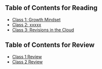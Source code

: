 ## Table of Contents for Reading
- [Class 1: Growth Mindset](growthmindset.md)
- [Class 2: xxxxx]()
- [Class 3: Revisions in the Cloud](revisions.md)

## Table of Contents for Review
- [Class 1 Review](class1_review.md)
- [Class 2 Review](class2_review.md)
